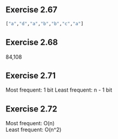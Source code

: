 ## Exercise 2.67
``` haskell
["a","d","a","b","b","c","a"]
```

## Exercise 2.68
84,108

## Exercise 2.71
Most frequent: 1 bit
Least frequent: n - 1 bit

## Exercise 2.72
Most frequent: O(n)   
Least frequent: O(n^2)
